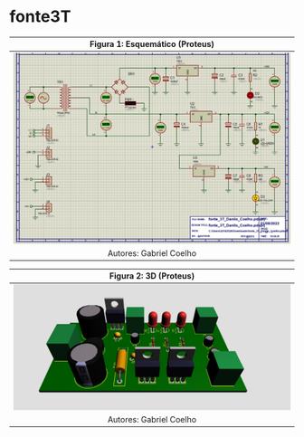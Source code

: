 # fonte3T

|Figura 1: Esquemático (Proteus)|
|:-----:|
|![Esquematico](https://github.com/coelhogabriel10/fonte3T/blob/main/coelho%4010.jpg)|
|Autores: Gabriel Coelho |


|Figura 2: 3D (Proteus)|
|:-----:|
|![Esquematico](https://github.com/coelhogabriel10/fonte3T/blob/main/coelho%2310.jpg)|
|Autores: Gabriel Coelho |

